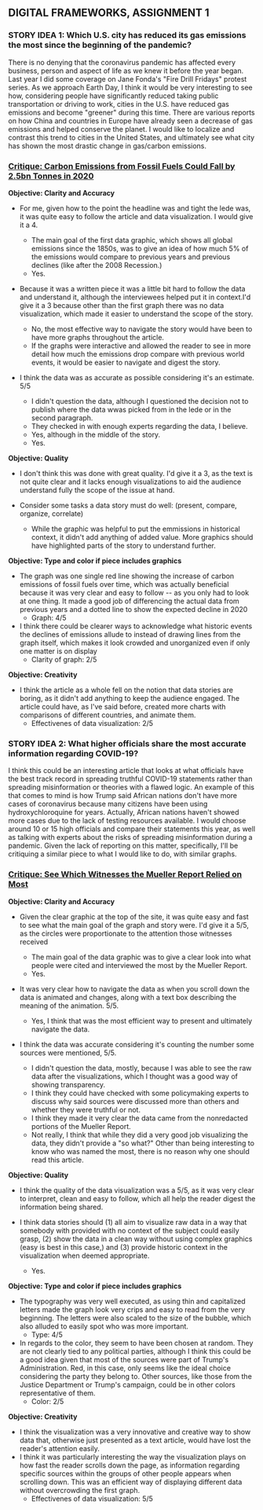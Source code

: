 ## DIGITAL FRAMEWORKS, ASSIGNMENT 1

### STORY IDEA 1: Which U.S. city has reduced its gas emissions the most since the beginning of the pandemic?

There is no denying that the coronavirus pandemic has affected every business, person and aspect of life as we knew it before the
year began. Last year I did some coverage on Jane Fonda's "Fire Drill Fridays" protest series. As we approach Earth Day, I think it 
would be very interesting to see how, considering people have significantly reduced taking public transportation or driving to work, 
cities in the U.S. have reduced gas emissions and become "greener" during this time. There are various reports on how China and 
countries in Europe have already seen a decrease of gas emissions and helped conserve the planet. I would like to localize and contrast 
this trend to cities in the United States, and ultimately see what city has shown the most drastic change in gas/carbon emissions. 

### [Critique: Carbon Emissions from Fossil Fuels Could Fall by 2.5bn Tonnes in 2020](https://www.theguardian.com/environment/2020/apr/12/global-carbon-emisions-could-fall-by-record-25bn-tonnes-in-2020)

**Objective: Clarity and Accuracy**
- For me, given how to the point the headline was and tight the lede was, it was quite easy to follow the article and data visualization.
I would give it a 4.
  - The main goal of the first data graphic, which shows all global emissions since the 1850s, was to give an idea of how much 5% of the
emissions would compare to previous years and previous declines (like after the 2008 Recession.)
  - Yes.
  
- Because it was a written piece it was a little bit hard to follow the data and understand it, although the interviewees helped put it 
in context.I'd give it a 3 because other than the first graph there was no data visualization, which made it easier to understand the scope
of the story.
  - No, the most effective way to navigate the story would have been to have more graphs throughout the article.
  - If the graphs were interactive and allowed the reader to see in more detail how much the emissions drop compare with previous world 
  events, it would be easier to navigate and digest the story.
  
- I think the data was as accurate as possible considering it's an estimate. 5/5
   - I didn't question the data, although I questioned the decision not to publish where the data wwas picked from in the lede or in 
    the second paragraph.
   - They checked in with enough experts regarding the data, I believe.
   - Yes, although in the middle of the story.
   - Yes.
    
**Objective: Quality**
- I don't think this was done with great quality. I'd give it a 3, as the text is not quite clear and it lacks enough visualizations to aid the audience understand fully the scope of the issue at hand.

- Consider some tasks a data story must do well: (present, compare, organize, correlate)
  - While the graphic was helpful to put the emmissions in historical context, it didn't add anything of added value. More graphics should 
  have highlighted parts of the story to understand further. 


**Objective: Type and color if piece includes graphics**
- The graph was one single red line showing the increase of carbon emissions of fossil fuels over time, which was actually beneficial 
because it was very clear and easy to follow -- as you only had to look at one thing. It made a good job of differencing the actual data
from previous years and a dotted line to show the expected decline in 2020 
  - Graph: 4/5
- I think there could be clearer ways to acknowledge what historic events the declines of emissions allude to instead of drawing lines 
from the graph itself, which makes it look crowded and unorganized even if only one matter is on display 
  - Clarity of graph: 2/5

**Objective: Creativity**
- I think the article as a whole fell on the notion that data stories are boring, as it didn't add anything to keep the audience engaged. 
The article could have, as I've said before, created more charts with comparisons of different countries, and animate them. 
  - Effectivenes of data visualization: 2/5


### STORY IDEA 2: What higher officials share the most accurate information regarding COVID-19?

I think this could be an interesting article that looks at what officials have the best track record in spreading truthful COVID-19 statements rather than spreading misinformation or theories with a flawed logic. An example of this that comes to mind is how Trump said African nations don't have more cases of coronavirus because many citizens have been using hydroxychloroquine for years. Actually, African nations haven't showed more cases due to the lack of testing resources available. I would choose around 10 or 15 high officials and compare their statements this year, as well as talking with experts about the risks of spreading misinformation during a pandemic. Given the lack of reporting on this matter, specifically, I'll be critiquing a similar piece to what I would like to do, with similar graphs.

### [Critique: See Which Witnesses the Mueller Report Relied on Most](https://www.nytimes.com/interactive/2019/04/19/us/politics/mueller-report-citations.html)

**Objective: Clarity and Accuracy**
- Given the clear graphic at the top of the site, it was quite easy and fast to see what the main goal of the graph and story were. I'd give it a 5/5, as the circles were proportionate to the attention those witnesses received
  - The main goal of the data graphic was to give a clear look into what people were cited and interviewed the most by the Mueller Report.
  - Yes.
  
- It was very clear how to navigate the data as when you scroll down the data is animated and changes, along with a text box describing the meaning of the animation. 5/5.
  - Yes, I think that was the most efficient way to present and ultimately navigate the data.
  
- I think the data was accurate considering it's counting the number some sources were mentioned, 5/5.
   - I didn't question the data, mostly, because I was able to see the raw data after the visualizations, which I thought was a good way of showing transparency.
   - I think they could have checked with some policymaking experts to discuss why said sources were discussed more than others and whether they were truthful or not.
   - I think they made it very clear the data came from the nonredacted portions of the Mueller Report.
   - Not really, I think that while they did a very good job visualizing the data, they didn't provide a "so what?" Other than being interesting to know who was named the most, there is no reason why one should read this article.
    
**Objective: Quality**
- I think the quality of the data visualization was a 5/5, as it was very clear to interpret, clean and easy to follow, which all help the reader digest the information being shared.

- I think data stories should (1) all aim to visualize raw data in a way that somebody with provided with no context of the subject could easily grasp, (2) show the data in a clean way without using complex graphics (easy is best in this case,) and (3) provide historic context in the visualization when deemed appropriate.
  - Yes. 


**Objective: Type and color if piece includes graphics**
- The typography was very well executed, as using thin and capitalized letters made the graph look very crips and easy to read from the very beginning. The letters were also scaled to the size of the bubble, which also alluded to easily spot who was more important.
  - Type: 4/5
- In regards to the color, they seem to have been chosen at random. They are not clearly tied to any political parties, although I think this could be a good idea given that most of the sources were part of Trump's Administration. Red, in this case, only seems like the ideal choice considering the party they belong to. Other sources, like those from the Justice Department or Trump's campaign, could be in other colors representative of them. 
  - Color: 2/5

**Objective: Creativity**
- I think the visualization was a very innovative and creative way to show data that, otherwise just presented as a text article, would have lost the reader's attention easily. 
- I think it was particularly interesting the way the visualization plays on how fast the reader scrolls down the page, as information regarding specific sources within the groups of other people appears when scrolling down. This was an efficient way of displaying different data without overcrowding the first graph. 
  - Effectivenes of data visualization: 5/5
